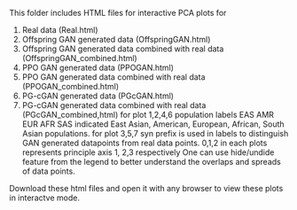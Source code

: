 This folder includes HTML files for interactive PCA plots for 
1. Real data (Real.html)
2. Offspring GAN generated data (OffspringGAN.html)
3. Offspring GAN generated data combined with real data (OffspringGAN_combined.html)
4. PPO GAN generated data (PPOGAN.html)
5. PPO GAN generated data combined with real data (PPOGAN_combined.html)
6. PG-cGAN generated data (PGcGAN.html)
7. PG-cGAN generated data combined with real data (PGcGAN_combined,html)
for plot 1,2,4,6 population labels EAS AMR EUR AFR SAS indicated East Asian, American, European, African, South Asian populations.
for plot 3,5,7 syn prefix is used in labels to distinguish GAN generated datapoints from real data points. 
0,1,2 in each plots represents principle axis 1, 2,3 respectively 
One can use hide/undide feature from the legend to better understand the overlaps and spreads of data points. 

Download these html files and open it with any browser to view these plots in interactve mode.
